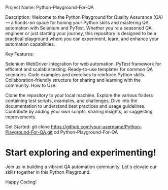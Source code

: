 Project Name: Python-Playground-For-QA

Description:
Welcome to the Python Playground for Quality Assurance (QA) — a hands-on space for honing your Python skills and mastering QA automation with Selenium and PyTest. Whether you're a seasoned QA engineer or just starting your journey, this repository is designed to be a practical playground where you can experiment, learn, and enhance your automation capabilities.

Key Features:

Selenium WebDriver integration for web automation.
PyTest framework for efficient and scalable testing.
Ready-to-use templates for common QA scenarios.
Code examples and exercises to reinforce Python skills.
Collaboration-friendly structure for sharing and learning with the community.
How to Use:

Clone the repository to your local machine.
Explore the various folders containing test scripts, examples, and challenges.
Dive into the documentation to understand best practices and usage guidelines.
Contribute by adding your own scripts, sharing insights, or suggesting improvements.

Get Started:
git clone https://github.com/your-username/Python-Playground-For-QA.git
cd Python-Playground-For-QA
# Start exploring and experimenting!

Join us in building a vibrant QA automation community. Let's elevate our skills together in this Python Playground.

Happy Coding!
